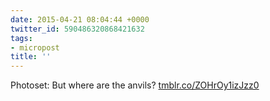```yaml
---
date: 2015-04-21 08:04:44 +0000
twitter_id: 590486320868421632
tags:
- micropost
title: ''
---
```


Photoset: But where are the anvils? [tmblr.co/ZOHrOy1izJzz0](http://tmblr.co/ZOHrOy1izJzz0)
